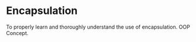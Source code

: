 # Encapsulation
 To properly learn and thoroughly understand the use of encapsulation. 
OOP Concept.
